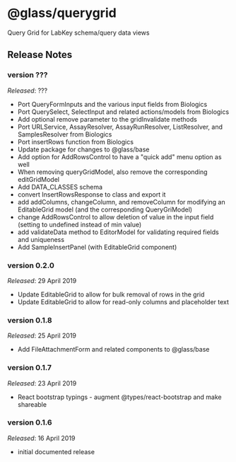 # @glass/querygrid

Query Grid for LabKey schema/query data views 

## Release Notes ##

### version ???
*Released*: ???
* Port QueryFormInputs and the various input fields from Biologics
* Port QuerySelect, SelectInput and related actions/models from Biologics
* Add optional remove parameter to the gridInvalidate methods
* Port URLService, AssayResolver, AssayRunResolver, ListResolver, and SamplesResolver from Biologics
* Port insertRows function from Biologics
* Update package for changes to @glass/base
* Add option for AddRowsControl to have a "quick add" menu option as well 
* When removing queryGridModel, also remove the corresponding editGridModel
* Add DATA_CLASSES schema
* convert InsertRowsResponse to class and export it
* add addColumns, changeColumn, and removeColumn for modifying an EditableGrid model (and the corresponding QueryGriModel)
* change AddRowsControl to allow deletion of value in the input field (setting to undefined instead of min value)
* add validateData method to EditorModel for validating required fields and uniqueness
* Add SampleInsertPanel (with EditableGrid component)

### version 0.2.0
*Released*: 29 April 2019
* Update EditableGrid to allow for bulk removal of rows in the grid
* Update EditableGrid to allow for read-only columns and placeholder text

### version 0.1.8
*Released*: 25 April 2019
* Add FileAttachmentForm and related components to @glass/base

### version 0.1.7
*Released*: 23 April 2019
* React bootstrap typings - augment @types/react-bootstrap and make shareable

### version 0.1.6
*Released*: 16 April 2019
* initial documented release
